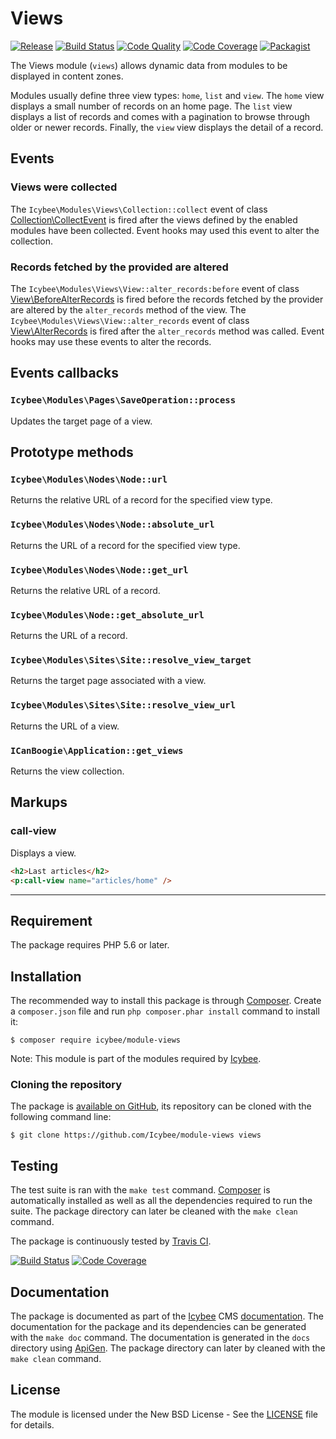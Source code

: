 # Views 

[![Release](https://img.shields.io/packagist/v/icybee/module-views.svg)](https://github.com/Icybee/module-views/releases)
[![Build Status](https://img.shields.io/travis/Icybee/module-views.svg)](http://travis-ci.org/Icybee/module-views)
[![Code Quality](https://img.shields.io/scrutinizer/g/Icybee/module-views.svg)](https://scrutinizer-ci.com/g/Icybee/module-views)
[![Code Coverage](https://img.shields.io/coveralls/Icybee/module-views.svg)](https://coveralls.io/r/Icybee/module-views)
[![Packagist](https://img.shields.io/packagist/dt/icybee/module-views.svg)](https://packagist.org/packages/icybee/module-views)

The Views module (`views`) allows dynamic data from modules to be displayed in content zones.

Modules usually define three view types: `home`, `list` and `view`. The `home` view displays a
small number of records on an home page. The `list` view displays a list of records and comes with
a pagination to browse through older or newer records. Finally, the `view` view displays the
detail of a record.





## Events





### Views were collected

The `Icybee\Modules\Views\Collection::collect` event of class [Collection\CollectEvent][] is fired
after the views defined by the enabled modules have been collected. Event hooks may used this event
to alter the collection.





### Records fetched by the provided are altered

The `Icybee\Modules\Views\View::alter_records:before` event of class [View\BeforeAlterRecords][]
is fired before the records fetched by the provider are altered by the `alter_records` method
of the view. The `Icybee\Modules\Views\View::alter_records` event of class [View\AlterRecords][]
is fired after the `alter_records` method was called. Event hooks may use these events to alter the
records.





## Events callbacks





### `Icybee\Modules\Pages\SaveOperation::process`

Updates the target page of a view.





## Prototype methods





### `Icybee\Modules\Nodes\Node::url`

Returns the relative URL of a record for the specified view type.





### `Icybee\Modules\Nodes\Node::absolute_url`

Returns the URL of a record for the specified view type.





### `Icybee\Modules\Nodes\Node::get_url`

Returns the relative URL of a record.





### `Icybee\Modules\Node::get_absolute_url`

Returns the URL of a record.





### `Icybee\Modules\Sites\Site::resolve_view_target`

Returns the target page associated with a view.





### `Icybee\Modules\Sites\Site::resolve_view_url`

Returns the URL of a view.





### `ICanBoogie\Application::get_views`

Returns the view collection.





## Markups

### call-view

Displays a view.

```html
<h2>Last articles</h2>
<p:call-view name="articles/home" />
```





----------




## Requirement

The package requires PHP 5.6 or later.





## Installation

The recommended way to install this package is through [Composer](http://getcomposer.org/).
Create a `composer.json` file and run `php composer.phar install` command to install it:

```
$ composer require icybee/module-views
```

Note: This module is part of the modules required by [Icybee](http://icybee.org).





### Cloning the repository

The package is [available on GitHub](https://github.com/Icybee/module-views), its repository can be
cloned with the following command line:

	$ git clone https://github.com/Icybee/module-views views





## Testing

The test suite is ran with the `make test` command. [Composer](http://getcomposer.org/) is
automatically installed as well as all the dependencies required to run the suite. The package
directory can later be cleaned with the `make clean` command.

The package is continuously tested by [Travis CI](http://about.travis-ci.org/).

[![Build Status](https://img.shields.io/travis/Icybee/module-views.svg)](http://travis-ci.org/Icybee/module-views)
[![Code Coverage](https://img.shields.io/coveralls/Icybee/module-views.svg)](https://coveralls.io/r/Icybee/module-views)





## Documentation

The package is documented as part of the [Icybee](http://icybee.org/) CMS
[documentation](http://icybee.org/docs/). The documentation for the package and its
dependencies can be generated with the `make doc` command. The documentation is generated in
the `docs` directory using [ApiGen](http://apigen.org/). The package directory can later by
cleaned with the `make clean` command.





## License

The module is licensed under the New BSD License - See the [LICENSE](LICENSE) file for details.





[Collection\CollectEvent]: http://icybee.org/docs/class-Icybee.Modules.Views.Collection.CollectEvent.html
[View\AlterRecords]: http://icybee.org/docs/class-Icybee.Modules.Views.View.AlterRecords.html
[View\BeforeAlterRecords]: http://icybee.org/docs/class-Icybee.Modules.Views.View.BeforeAlterRecords.html
